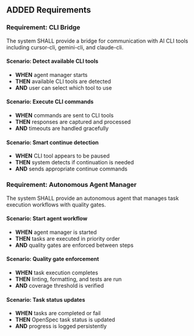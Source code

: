## ADDED Requirements

### Requirement: CLI Bridge
The system SHALL provide a bridge for communication with AI CLI tools including cursor-cli, gemini-cli, and claude-cli.

#### Scenario: Detect available CLI tools
- **WHEN** agent manager starts
- **THEN** available CLI tools are detected
- **AND** user can select which tool to use

#### Scenario: Execute CLI commands
- **WHEN** commands are sent to CLI tools
- **THEN** responses are captured and processed
- **AND** timeouts are handled gracefully

#### Scenario: Smart continue detection
- **WHEN** CLI tool appears to be paused
- **THEN** system detects if continuation is needed
- **AND** sends appropriate continue commands

### Requirement: Autonomous Agent Manager
The system SHALL provide an autonomous agent that manages task execution workflows with quality gates.

#### Scenario: Start agent workflow
- **WHEN** agent manager is started
- **THEN** tasks are executed in priority order
- **AND** quality gates are enforced between steps

#### Scenario: Quality gate enforcement
- **WHEN** task execution completes
- **THEN** linting, formatting, and tests are run
- **AND** coverage threshold is verified

#### Scenario: Task status updates
- **WHEN** tasks are completed or fail
- **THEN** OpenSpec task status is updated
- **AND** progress is logged persistently
